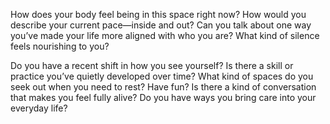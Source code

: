 How does your body feel being in this space right now?
How would you describe your current pace—inside and out?
Can you talk about one way you’ve made your life more aligned with who you are?
What kind of silence feels nourishing to you?

Do you have a recent shift in how you see yourself?
Is there a skill or practice you’ve quietly developed over time?
What kind of spaces do you seek out when you need to rest? Have fun? 
Is there a kind of conversation that makes you feel fully alive?
Do you have ways you bring care into your everyday life?
